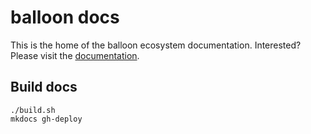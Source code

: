 # balloon docs

This is the home of the balloon ecosystem documentation.
Interested? Please visit the [documentation](https://gyselroth.github.io/balloon-docs/).

## Build docs

```
./build.sh
mkdocs gh-deploy
```
